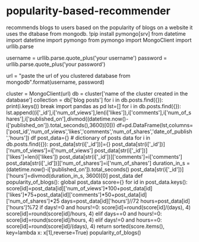 # popularity-based-recommender
recommends blogs to users based on the popularity of blogs on a website it uses the dtabase from mongodb.
!pip install pymongo[srv]
from datetime import datetime
import pymongo
from pymongo import MongoClient
import urllib.parse

username = urllib.parse.quote_plus('your username')
password = urllib.parse.quote_plus('your password')

url = "paste the url of you clustered database from mongodb".format(username, password)


cluster = MongoClient(url)
db = cluster['name of the cluster created in the database']
collection = db['blog posts']
for i in db.posts.find({}):
  print(i.keys())
  break
import pandas as pd
lst=[]
for i in db.posts.find({}):
  lst.append((i['_id'],i['num_of_views'],len(i['likes']),i['comments'],i['num_of_shares'],i['published_on'],divmod((datetime.now()-i['published_on']).total_seconds(),3600)[0]))
df=pd.DataFrame(lst,columns=['post_id','num_of_views','likes','comments','num_of_shares','date_of_publish','hours'])
df
post_data={} # dictionary of posts data
for i in db.posts.find({}):
  post_data[str(i['_id'])]={}
  post_data[str(i['_id'])]['num_of_views']=i['num_of_views']
  post_data[str(i['_id'])]['likes']=len(i['likes'])
  post_data[str(i['_id'])]['comments']=i['comments']
  post_data[str(i['_id'])]['num_of_shares']=i['num_of_shares']
  duration_in_s = (datetime.now()-i['published_on']).total_seconds()
  post_data[str(i['_id'])]['hours']=divmod(duration_in_s, 3600)[0]
post_data
def popularity_of_blogs():
  global post_data
  score={}
  for id in post_data.keys():
    score[id]=post_data[id]['num_of_views']*100+post_data[id]['likes']*75+post_data[id]['comments']*50+post_data[id]['num_of_shares']*25
    days=post_data[id]['hours']//72
    hours=post_data[id]['hours']%72
    if days!=0 and hours!=0:
      score[id]=round(score[id]/(days), 4)
      score[id]=round(score[id]/hours, 4)
    elif days==0 and hours!=0:
      score[id]=round(score[id]/hours, 4)
    elif days!=0 and hours==0:
      score[id]=round(score[id]/(days), 4)
  return sorted(score.items(), key=lambda x: x[1],reverse=True)
 popularity_of_blogs()
